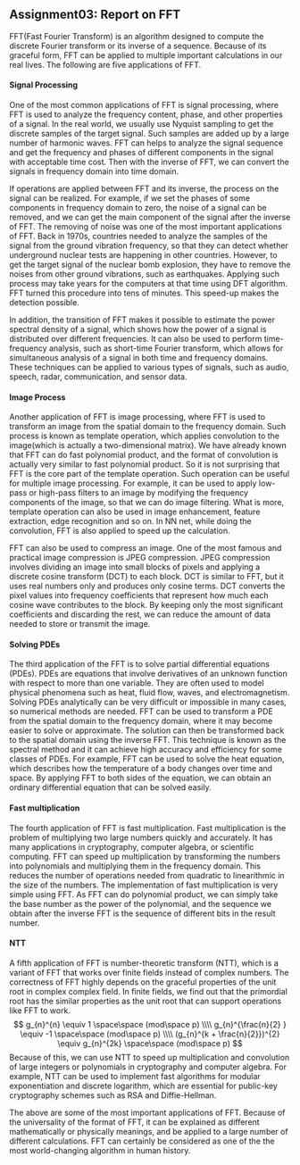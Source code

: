 ## Assignment03: Report on FFT

  FFT(Fast Fourier Transform) is an algorithm designed to compute the discrete Fourier transform or its inverse of a sequence. Because of its graceful form, FFT can be applied to multiple important calculations in our real lives. The following are five applications of FFT.

#### Signal Processing

  One of the most common applications of FFT is signal processing, where FFT is used to analyze the frequency content, phase, and other properties of a signal. In the real world, we usually use Nyquist sampling to get the discrete samples of the target signal. Such samples are added up by a large number of  harmonic waves. FFT can helps to analyze the signal sequence and get the frequency and phases of different components in the  signal with acceptable time cost. Then with the inverse of FFT, we can convert the signals in frequency domain into time domain. 

  If operations are applied between FFT and its inverse, the process on the signal can be realized. For example, if we set the phases of some components in frequency domain to zero, the noise of a signal can be removed, and we can get the main component of the signal after the inverse of FFT. The removing of noise was one of the most important applications of FFT. Back in 1970s, countries needed to analyze the samples of the signal from the ground vibration frequency, so that they can detect whether underground nuclear tests are happening in other countries. However, to get the target signal of the nuclear bomb explosion, they have to remove the noises from other ground vibrations, such as earthquakes. Applying such process may take years for the computers at that time using DFT algorithm. FFT turned this procedure into tens of minutes. This speed-up makes the detection possible.               

  In addition, the transition of FFT makes it possible to estimate the power spectral density of a signal, which shows how the power of a signal is distributed over different frequencies. It can also be used to perform time-frequency analysis, such as short-time Fourier transform, which allows for simultaneous analysis of a signal in both time and frequency domains. These techniques can be applied to various types of signals, such as audio, speech, radar, communication, and sensor data.

#### Image Process

  Another application of FFT is image processing, where FFT is used to transform an image from the spatial domain to the frequency domain. Such process is known as template operation, which applies convolution to the image(which is actually a two-dimensional matrix). We have already known that FFT can do fast polynomial product, and the format of convolution is actually very similar to fast polynomial product. So it is not surprising that FFT is the core part of the template operation. Such operation can be useful for multiple image processing. For example, it can be used to apply low-pass or high-pass filters to an image by modifying the frequency components of the image, so that we can do image filtering. What is more, template operation can also be used in image enhancement, feature extraction, edge recognition and so on. In NN net, while doing the convolution, FFT is also applied to speed up the calculation.

  FFT can also be used to compress an image. One of the most famous and practical image compression is JPEG compression.  JPEG compression involves dividing an image into small blocks of pixels and applying a discrete cosine transform (DCT) to each block. DCT is similar to FFT, but it uses real numbers only and produces only cosine terms. DCT converts the pixel values into frequency coefficients that represent how much each cosine wave contributes to the block. By keeping only the most significant coefficients and discarding the rest, we can reduce the amount of data needed to store or transmit the image. 

#### Solving PDEs

  The third application of the FFT is to solve partial differential equations (PDEs). PDEs are equations that involve derivatives of an unknown function with respect to more than one variable. They are often used to model physical phenomena such as heat, fluid flow, waves, and electromagnetism. Solving PDEs analytically can be very difficult or impossible in many cases, so numerical methods are needed. FFT can be used to transform a PDE from the spatial domain to the frequency domain, where it may become easier to solve or approximate. The solution can then be transformed back to the spatial domain using the inverse FFT. This technique is known as the spectral method and it can achieve high accuracy and efficiency for some classes of PDEs.  For example, FFT can be used to solve the heat equation, which describes how the temperature of a body changes over time and space. By applying FFT to both sides of the equation, we can obtain an ordinary differential equation that can be solved easily.

#### Fast multiplication

  The fourth application of FFT is fast multiplication. Fast multiplication is the problem of multiplying two large numbers quickly and accurately. It has many applications in cryptography, computer algebra, or scientific computing. FFT can speed up multiplication by transforming the numbers into polynomials and multiplying them in the frequency domain. This reduces the number of operations needed from quadratic to linearithmic in the size of the numbers. The implementation of fast multiplication is very simple using FFT. As FFT can do polynomial product, we can simply take the base number as the power of the polynomial, and the sequence we obtain after the inverse FFT is the sequence of different bits in the result number.

#### NTT

  A fifth application of FFT is number-theoretic transform (NTT), which is a variant of FFT that works over finite fields instead of complex numbers. The correctness of FFT highly depends on the graceful properties of the unit root in complex complex field. In finite fields, we find out that the primordial root has the similar properties as the unit root that can support operations like FFT to work. 
$$
g_{n}^{n} \equiv 1 \space\space (mod\space p) \\\\
g_{n}^{\frac{n}{2} } \equiv -1 \space\space (mod\space p) \\\\
(g_{n}^{k + \frac{n}{2}})^{2}  \equiv g_{n}^{2k} \space\space (mod\space p)
$$
  Because of this, we can use NTT to speed up multiplication and convolution of large integers or polynomials  in cryptography and computer algebra. For example, NTT can be used to implement fast algorithms for modular exponentiation and discrete logarithm, which are essential for public-key cryptography schemes such as RSA and Diffie-Hellman.



  The above are some of the most important applications of FFT. Because of the universality of the format of FFT, it can be explained as different mathematically or physically meanings, and be applied to a large number of different calculations. FFT can certainly be considered as one of the the most world-changing algorithm in human history.













